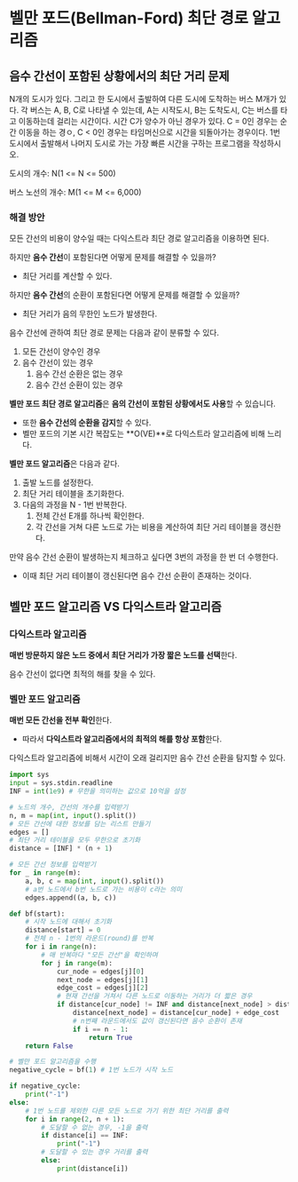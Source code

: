 # 벨만 포드(Bellman-Ford) 최단 경로 알고리즘

## 음수 간선이 포함된 상황에서의 최단 거리 문제

N개의 도시가 있다.
그리고 한 도시에서 출발하여 다른 도시에 도착하는 버스 M개가 있다.
각 버스는 A, B, C로 나타낼 수 있는데, A는 시작도시, B는 도착도시, C는 버스를 타고 이동하는데 걸리는 시간이다.
시간 C가 양수가 아닌 경우가 있다.
C = 0인 경우는 순간 이동을 하는 경ㅇ, C < 0인 경우는 타임머신으로 시간을 되돌아가는 경우이다.
1번 도시에서 출발해서 나머지 도시로 가는 가장 빠른 시간을 구하는 프로그램을 작성하시오.

도시의 개수: N(1 <= N <= 500)

버스 노선의 개수: M(1 <= M <= 6,000)

### 해결 방안

모든 간선의 비용이 양수일 때는 다익스트라 최단 경로 알고리즘을 이용하면 된다.

하지만 **음수 간선**이 포함된다면 어떻게 문제를 해결할 수 있을까?

- 최단 거리를 계산할 수 있다.

하지만 **음수 간선**의 순환이 포함된다면 어떻게 문제를 해결할 수 있을까?

- 최단 거리가 음의 무한인 노드가 발생한다.

음수 간선에 관하여 최단 경로 문제는 다음과 같이 분류할 수 있다.

1. 모든 간선이 양수인 경우
2. 음수 간선이 있는 경우
   1. 음수 간선 순환은 없는 경우
   2. 음수 간선 순환이 있는 경우

**벨만 포드 최단 경로 알고리즘**은 **음의 간선이 포함된 상황에서도 사용**할 수 있습니다.

- 또한 **음수 간선의 순환을 감지**할 수 있다.
- 벨만 포드의 기본 시간 복잡도는 **O(VE)**로 다익스트라 알고리즘에 비해 느리다.

**벨만 포드 알고리즘**은 다음과 같다.

1. 출발 노드를 설정한다.
2. 최단 거리 테이블을 초기화한다.
3. 다음의 과정을 N - 1번 반복한다.
   1. 전체 간선 E개를 하나씩 확인한다.
   2. 각 간선을 거쳐 다른 노드로 가는 비용을 계산하여 최단 거리 테이블을 갱신한다.

만약 음수 간선 순환이 발생하는지 체크하고 싶다면 3번의 과정을 한 번 더 수행한다.

- 이때 최단 거리 테이블이 갱신된다면 음수 간선 순환이 존재하는 것이다.

## 벨만 포드 알고리즘 VS 다익스트라 알고리즘

### 다익스트라 알고리즘

**매번 방문하지 않은 노드 중에서 최단 거리가 가장 짧은 노드를 선택**한다.

음수 간선이 없다면 최적의 해를 찾을 수 있다.

### 벨만 포드 알고리즘

**매번 모든 간선을 전부 확인**한다.

- 따라서 **다익스트라 알고리즘에서의 최적의 해를 항상 포함**한다.

다익스트라 알고리즘에 비해서 시간이 오래 걸리지만 음수 간선 순환을 탐지할 수 있다.

```python
import sys
input = sys.stdin.readline
INF = int(1e9) # 무한을 의미하는 값으로 10억을 설정

# 노드의 개수, 간선의 개수를 입력받기
n, m = map(int, input().split())
# 모든 간선에 대한 정보를 담는 리스트 만들기
edges = []
# 최단 거리 테이블을 모두 무한으로 초기화
distance = [INF] * (n + 1)

# 모든 간선 정보를 입력받기
for _ in range(m):
    a, b, c = map(int, input().split())
    # a번 노드에서 b번 노드로 가는 비용이 c라는 의미
    edges.append((a, b, c))

def bf(start):
    # 시작 노드에 대해서 초기화
    distance[start] = 0
    # 전체 n - 1번의 라운드(round)를 반복
    for i in range(n):
        # 매 반복마다 "모든 간선"을 확인하며
        for j in range(m):
            cur_node = edges[j][0]
            next_node = edges[j][1]
            edge_cost = edges[j][2]
            # 현재 간선을 거쳐서 다른 노드로 이동하는 거리가 더 짧은 경우
            if distance[cur_node] != INF and distance[next_node] > distance[cur_node] + edge_cost:
                distance[next_node] = distance[cur_node] + edge_cost
                # n번째 라운드에서도 값이 갱신된다면 음수 순환이 존재
                if i == n - 1:
                    return True
    return False

# 벨만 포드 알고리즘을 수행
negative_cycle = bf(1) # 1번 노드가 시작 노드

if negative_cycle:
    print("-1")
else:
    # 1번 노드를 제외한 다른 모든 노드로 가기 위한 최단 거리를 출력
    for i in range(2, n + 1):
        # 도달할 수 없는 경우, -1을 출력
        if distance[i] == INF:
            print("-1")
        # 도달할 수 있는 경우 거리를 출력
        else:
            print(distance[i])
```
